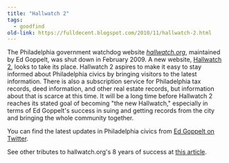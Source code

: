 ```yaml
---
title: "Hallwatch 2"
tags:
  - goodfind 
old-link: https://fulldecent.blogspot.com/2010/11/hallwatch-2.html
---
```


The Philadelphia government watchdog website [*hallwatch.org*](https://hallwatch.org/), maintained by Ed Goppelt, was shut down in February 2009. A new website, [Hallwatch 2](https://hallwatch2.org/), looks to take its place. Hallwatch 2 aspires to make it easy to stay informed about Philadelphia civics by bringing visitors to the latest information. There is also a subscription service for Philadelphia tax records, deed information, and other real estate records, but information about that is scarce at this time. It will be a long time before Hallwatch 2 reaches its stated goal of becoming "the new Hallwatch," especially in terms of Ed Goppelt's success in suing and getting records from the city and bringing the whole community together.

You can find the latest updates in Philadelphia civics from [Ed Goppelt on Twitter](https://x.com/#!/edgoppelt).

See other tributes to hallwatch.org's 8 years of success at [this article](https://citypaper.net/articles/2009/01/29/the-end-of-hallwatch-philadelphia).
